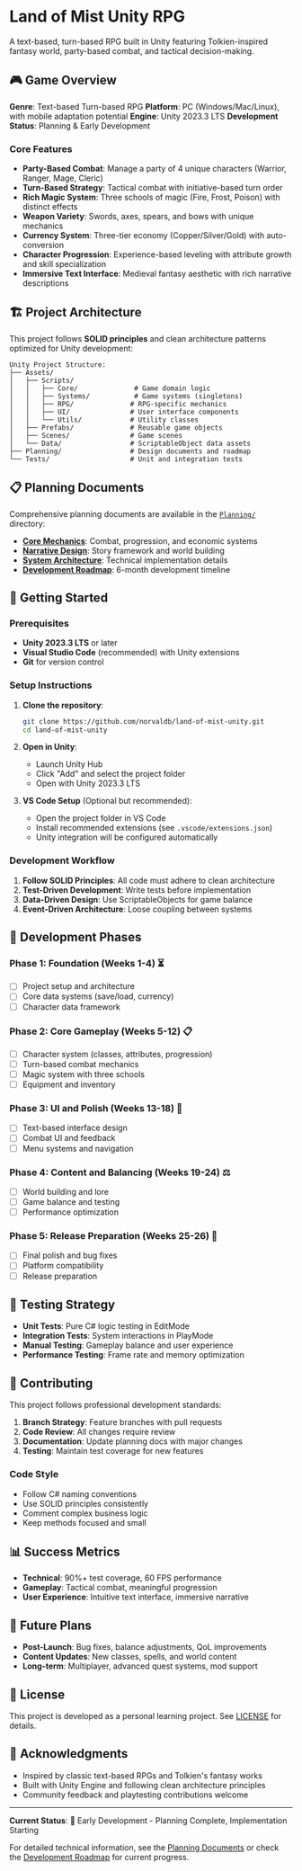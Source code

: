 # Land of Mist Unity RPG

A text-based, turn-based RPG built in Unity featuring Tolkien-inspired fantasy world, party-based combat, and tactical decision-making.

## 🎮 Game Overview

**Genre**: Text-based Turn-based RPG
**Platform**: PC (Windows/Mac/Linux), with mobile adaptation potential
**Engine**: Unity 2023.3 LTS
**Development Status**: Planning & Early Development

### Core Features

- **Party-Based Combat**: Manage a party of 4 unique characters (Warrior, Ranger, Mage, Cleric)
- **Turn-Based Strategy**: Tactical combat with initiative-based turn order
- **Rich Magic System**: Three schools of magic (Fire, Frost, Poison) with distinct effects
- **Weapon Variety**: Swords, axes, spears, and bows with unique mechanics
- **Currency System**: Three-tier economy (Copper/Silver/Gold) with auto-conversion
- **Character Progression**: Experience-based leveling with attribute growth and skill specialization
- **Immersive Text Interface**: Medieval fantasy aesthetic with rich narrative descriptions

## 🏗️ Project Architecture

This project follows **SOLID principles** and clean architecture patterns optimized for Unity development:

```text
Unity Project Structure:
├── Assets/
│   ├── Scripts/
│   │   ├── Core/              # Game domain logic
│   │   ├── Systems/           # Game systems (singletons)
│   │   ├── RPG/              # RPG-specific mechanics
│   │   ├── UI/               # User interface components
│   │   └── Utils/            # Utility classes
│   ├── Prefabs/              # Reusable game objects
│   ├── Scenes/               # Game scenes
│   └── Data/                 # ScriptableObject data assets
├── Planning/                 # Design documents and roadmap
└── Tests/                    # Unit and integration tests
```

## 📋 Planning Documents

Comprehensive planning documents are available in the [`Planning/`](Planning/) directory:

- **[Core Mechanics](Planning/GameDesign/core-mechanics.md)**: Combat, progression, and economic systems
- **[Narrative Design](Planning/GameDesign/narrative-design.md)**: Story framework and world building
- **[System Architecture](Planning/Technical/system-architecture.md)**: Technical implementation details
- **[Development Roadmap](Planning/Production/development-roadmap.md)**: 6-month development timeline

## 🚀 Getting Started

### Prerequisites

- **Unity 2023.3 LTS** or later
- **Visual Studio Code** (recommended) with Unity extensions
- **Git** for version control

### Setup Instructions

1. **Clone the repository**:

   ```bash
   git clone https://github.com/norvaldb/land-of-mist-unity.git
   cd land-of-mist-unity
   ```

2. **Open in Unity**:
   - Launch Unity Hub
   - Click "Add" and select the project folder
   - Open with Unity 2023.3 LTS

3. **VS Code Setup** (Optional but recommended):
   - Open the project folder in VS Code
   - Install recommended extensions (see `.vscode/extensions.json`)
   - Unity integration will be configured automatically

### Development Workflow

1. **Follow SOLID Principles**: All code must adhere to clean architecture
2. **Test-Driven Development**: Write tests before implementation
3. **Data-Driven Design**: Use ScriptableObjects for game balance
4. **Event-Driven Architecture**: Loose coupling between systems

## 🎯 Development Phases

### Phase 1: Foundation (Weeks 1-4) ⏳

- [ ] Project setup and architecture
- [ ] Core data systems (save/load, currency)
- [ ] Character data framework

### Phase 2: Core Gameplay (Weeks 5-12) 📋

- [ ] Character system (classes, attributes, progression)
- [ ] Turn-based combat mechanics
- [ ] Magic system with three schools
- [ ] Equipment and inventory

### Phase 3: UI and Polish (Weeks 13-18) 🎨

- [ ] Text-based interface design
- [ ] Combat UI and feedback
- [ ] Menu systems and navigation

### Phase 4: Content and Balancing (Weeks 19-24) ⚖️

- [ ] World building and lore
- [ ] Game balance and testing
- [ ] Performance optimization

### Phase 5: Release Preparation (Weeks 25-26) 🚢

- [ ] Final polish and bug fixes
- [ ] Platform compatibility
- [ ] Release preparation

## 🧪 Testing Strategy

- **Unit Tests**: Pure C# logic testing in EditMode
- **Integration Tests**: System interactions in PlayMode
- **Manual Testing**: Gameplay balance and user experience
- **Performance Testing**: Frame rate and memory optimization

## 🤝 Contributing

This project follows professional development standards:

1. **Branch Strategy**: Feature branches with pull requests
2. **Code Review**: All changes require review
3. **Documentation**: Update planning docs with major changes
4. **Testing**: Maintain test coverage for new features

### Code Style

- Follow C# naming conventions
- Use SOLID principles consistently
- Comment complex business logic
- Keep methods focused and small

## 📊 Success Metrics

- **Technical**: 90%+ test coverage, 60 FPS performance
- **Gameplay**: Tactical combat, meaningful progression
- **User Experience**: Intuitive text interface, immersive narrative

## 🔮 Future Plans

- **Post-Launch**: Bug fixes, balance adjustments, QoL improvements
- **Content Updates**: New classes, spells, and world content
- **Long-term**: Multiplayer, advanced quest systems, mod support

## 📄 License

This project is developed as a personal learning project. See [LICENSE](LICENSE) for details.

## 🙏 Acknowledgments

- Inspired by classic text-based RPGs and Tolkien's fantasy works
- Built with Unity Engine and following clean architecture principles
- Community feedback and playtesting contributions welcome

---

**Current Status**: 🔧 Early Development - Planning Complete, Implementation Starting

For detailed technical information, see the [Planning Documents](Planning/) or check the [Development Roadmap](Planning/Production/development-roadmap.md) for current progress.
